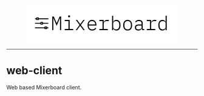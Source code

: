 <p align="center">
  <img src="https://raw.githubusercontent.com/mixerboard/brand/master/logos/logo-1x.png" alt="Mixerboard" />
</p>

-------------------
# web-client
Web based Mixerboard client.
